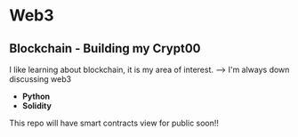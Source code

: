 # Web3
## Blockchain - Building my Crypt00

I like learning about blockchain, it is my area of interest. --> I'm always down discussing web3
- **Python**
- **Solidity**

This repo will have smart contracts view for public soon!!
